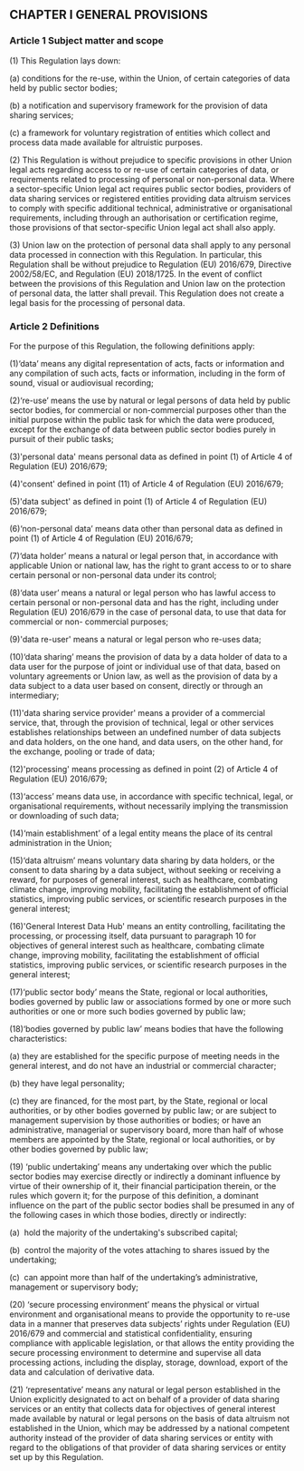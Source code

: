 ## CHAPTER I GENERAL PROVISIONS

### Article 1 Subject matter and scope

(1) This Regulation lays down:

(a) conditions for the re-use, within the Union, of certain categories of data held by public sector bodies;

(b) a notification and supervisory framework for the provision of data sharing services;

(c) a framework for voluntary registration of entities which collect and process data made available for altruistic purposes.

(2) This Regulation is without prejudice to specific provisions in other Union legal acts regarding access to or re-use of certain categories of data, or requirements related to processing of personal or non-personal data. Where a sector-specific Union legal act requires public sector bodies, providers of data sharing services or registered entities providing data altruism services to comply with specific additional technical, administrative or organisational requirements, including through an authorisation or certification regime, those provisions of that sector-specific Union legal act shall also apply.

(3) Union law on the protection of personal data shall apply to any personal data processed in connection with this Regulation. In particular, this Regulation shall be without prejudice to Regulation (EU) 2016/679, Directive 2002/58/EC, and Regulation (EU) 2018/1725. In the event of conflict between the provisions of this Regulation and Union law on the protection of personal data, the latter shall prevail. This Regulation does not create a legal basis for the processing of personal data.

### Article 2 Definitions

For the purpose of this Regulation, the following definitions apply:

(1)‘data’ means any digital representation of acts, facts or information and any compilation of such acts, facts or information, including in the form of sound, visual or audiovisual recording;

(2)‘re-use’ means the use by natural or legal persons of data held by public sector bodies, for commercial or non-commercial purposes other than the initial purpose within the public task for which the data were produced, except for the exchange of data between public sector bodies purely in pursuit of their public tasks;

(3)'personal data' means personal data as defined in point (1) of Article 4 of Regulation (EU) 2016/679;

(4)'consent' defined in point (11) of Article 4 of Regulation (EU) 2016/679;

(5)'data subject' as defined in point (1) of Article 4 of Regulation (EU) 2016/679;

(6)‘non-personal data’ means data other than personal data as defined in point (1) of Article 4 of Regulation (EU) 2016/679;

(7)‘data holder’ means a natural or legal person that, in accordance with applicable Union or national law, has the right to grant access to or to share certain personal or non-personal data under its control;

(8)‘data user’ means a natural or legal person who has lawful access to certain personal or non-personal data and has the right, including under Regulation (EU) 2016/679 in the case of personal data, to use that data for commercial or non- commercial purposes;

(9)'data re-user' means a natural or legal person who re-uses data;

(10)‘data sharing’ means the provision of data by a data holder of data to a data user for the purpose of joint or individual use of that data, based on voluntary agreements or Union law, as well as the provision of data by a data subject to a data user based on consent, directly or through an intermediary;

(11)'data sharing service provider' means a provider of a commercial service, that, through the provision of technical, legal or other services establishes relationships between an undefined number of data subjects and data holders, on the one hand, and data users, on the other hand, for the exchange, pooling or trade of data;

(12)'processing' means processing as defined in point (2) of Article 4 of Regulation (EU) 2016/679;

(13)‘access’ means data use, in accordance with specific technical, legal, or organisational requirements, without necessarily implying the transmission or downloading of such data;

(14)‘main establishment’ of a legal entity means the place of its central administration in the Union;

(15)‘data altruism’ means voluntary data sharing by data holders, or the consent to data sharing by a data subject, without seeking or receiving a reward, for purposes of general interest, such as healthcare, combating climate change, improving mobility, facilitating the establishment of official statistics, improving public services, or scientific research purposes in the general interest;

(16)'General Interest Data Hub' means an entity controlling, facilitating the processing, or processing itself, data pursuant to paragraph 10 for objectives of general interest such as healthcare, combating climate change, improving mobility, facilitating the establishment of official statistics, improving public services, or scientific research purposes in the general interest;

(17)‘public sector body’ means the State, regional or local authorities, bodies governed by public law or associations formed by one or more such authorities or one or more such bodies governed by public law;

(18)‘bodies governed by public law’ means bodies that have the following characteristics:

(a) they are established for the specific purpose of meeting needs in the general interest, and do not have an industrial or commercial character;

(b) they have legal personality;

(c) they are financed, for the most part, by the State, regional or local authorities, or by other bodies governed by public law; or are subject to management supervision by those authorities or bodies; or have an administrative, managerial or supervisory board, more than half of whose members are appointed by the State, regional or local authorities, or by other bodies governed by public law;

(19) ‘public undertaking’ means any undertaking over which the public sector bodies may exercise directly or indirectly a dominant influence by virtue of their ownership of it, their financial participation therein, or the rules which govern it; for the purpose of this definition, a dominant influence on the part of the public sector bodies shall be presumed in any of the following cases in which those bodies, directly or indirectly:

(a)  hold the majority of the undertaking's subscribed capital;

(b)  control the majority of the votes attaching to shares issued by the undertaking;

(c)  can appoint more than half of the undertaking’s administrative, management or supervisory body;

(20) ‘secure processing environment’ means the physical or virtual environment and organisational means to provide the opportunity to re-use data in a manner that preserves data subjects’ rights under Regulation (EU) 2016/679 and commercial and statistical confidentiality, ensuring compliance with applicable legislation, or that allows the entity providing the secure processing environment to determine and supervise all data processing actions, including the display, storage, download, export of the data and calculation of derivative data.

(21) ‘representative’ means any natural or legal person established in the Union explicitly designated to act on behalf of a provider of data sharing services or an entity that collects data for objectives of general interest made available by natural or legal persons on the basis of data altruism not established in the Union, which may be addressed by a national competent authority instead of the provider of data sharing services or entity with regard to the obligations of that provider of data sharing services or entity set up by this Regulation.
